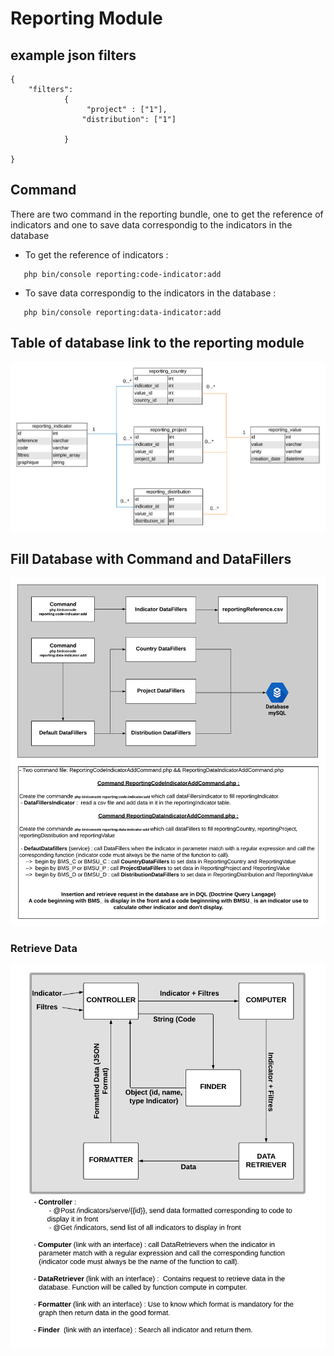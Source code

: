 # Reporting Module

## example json filters
```
{
    "filters": 
            {
                 "project" : ["1"],
                "distribution": ["1"]
                 
            }
     
}
```

## Command 

There are two command in the reporting bundle, one to get the reference of indicators and one to save data correspondig to the indicators in the database

 - To get the reference of indicators :
 ```
    php bin/console reporting:code-indicator:add
 ```
  - To save data correspondig to the indicators in the database :
 ```
    php bin/console reporting:data-indicator:add
 ```
## Table of database link to the reporting module

![alt text](https://raw.githubusercontent.com/ReliefApplications/bms_api/dev/src/ReportingBundle/Resources/img/BDD.png)

## Fill Database with Command and DataFillers

![alt text](https://raw.githubusercontent.com/ReliefApplications/bms_api/dev/src/ReportingBundle/Resources/img/CommandFillers.png)

### Retrieve Data

![alt text](https://raw.githubusercontent.com/ReliefApplications/bms_api/dev/src/ReportingBundle/Resources/img/BackEndConfiguration.png)


